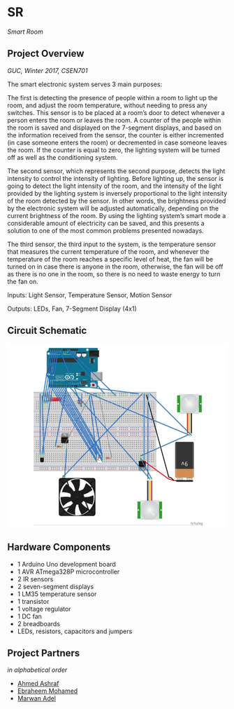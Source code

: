 # SR
*Smart Room*

## Project Overview
*GUC, Winter 2017, CSEN701*

The smart electronic system serves 3 main purposes:

The first is detecting the presence of people within a room to light up the room, and adjust the room temperature, without needing to press any switches. This sensor is to be placed at a room’s door to detect whenever a person enters the room or leaves the room. A counter of the people within the room is saved and displayed on the 7-segment displays, and based on the information received from the sensor, the counter is either incremented (in case someone enters the room) or decremented in case someone leaves the room. If the counter is equal to zero, the lighting system will be turned off as well as the conditioning system.

The second sensor, which represents the second purpose, detects the light intensity to control the intensity of lighting. Before lighting up, the sensor is going to detect the light intensity of the room, and the intensity of the light provided by the lighting system is inversely proportional to the light intensity of the room detected by the sensor. In other words, the brightness provided by the electronic system will be adjusted automatically, depending on the current brightness of the room.
By using the lighting system’s smart mode a considerable amount of electricity can be saved, and this presents a solution to one of the most common problems presented nowadays.

The third sensor, the third input to the system, is the temperature sensor that measures the current temperature of the room, and whenever the temperature of the room reaches a specific level of heat, the fan will be turned on in case there is anyone in the room, otherwise, the fan will be off as there is no one in the room, so there is no need to waste energy to turn the fan on.

Inputs: Light Sensor, Temperature Sensor, Motion Sensor

Outputs: LEDs, Fan, 7-Segment Display (4x1)

## Circuit Schematic

![Preview](https://github.com/ahmedhamdi96/SR/blob/master/Preview/preview.png)

## Hardware Components

* 1 Arduino Uno development board
* 1 AVR ATmega328P microcontroller
* 2 IR sensors
* 2 seven-segment displays
* 1 LM35 temperature sensor
* 1 transistor
* 1 voltage regulator
* 1 DC fan
* 2 breadboards
* LEDs, resistors, capacitors and jumpers

## Project Partners
*in alphabetical order*

* [Ahmed Ashraf](https://github.com/ahmedElqutb)
* [Ebraheem Mohamed](https://github.com/Ebraheem1)
* [Marwan Adel](https://github.com/marwanadel)